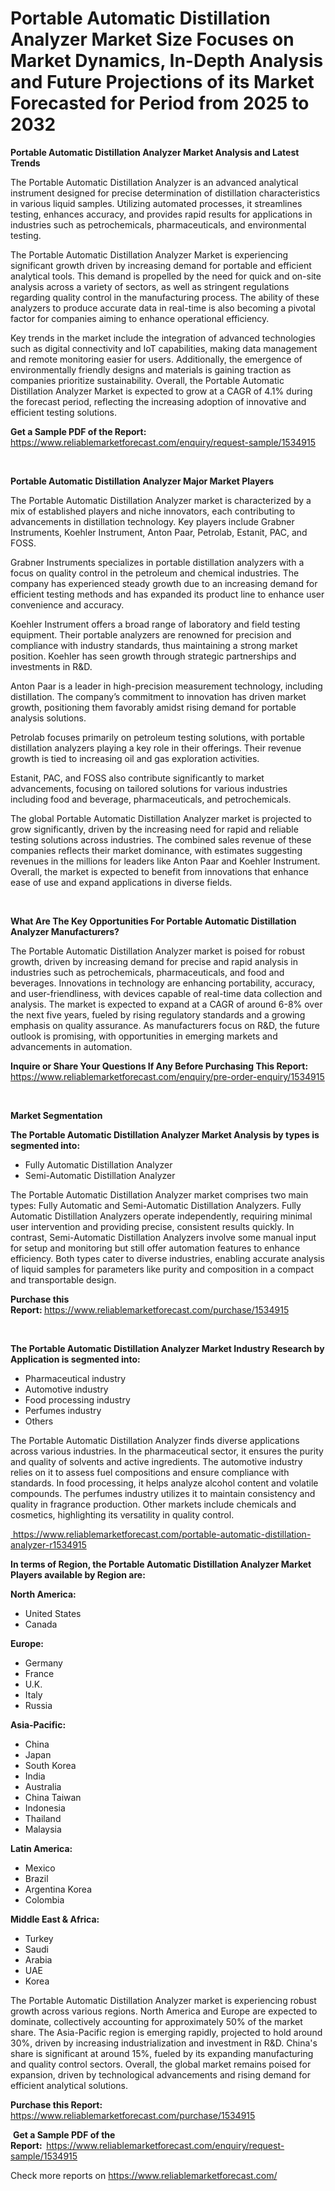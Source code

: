 <p><h1>Portable Automatic Distillation Analyzer Market Size Focuses on Market Dynamics, In-Depth Analysis and Future Projections of its Market Forecasted for Period from 2025 to 2032</h1></p><p><strong>Portable Automatic Distillation Analyzer Market Analysis and Latest Trends</strong></p>
<p><p>The Portable Automatic Distillation Analyzer is an advanced analytical instrument designed for precise determination of distillation characteristics in various liquid samples. Utilizing automated processes, it streamlines testing, enhances accuracy, and provides rapid results for applications in industries such as petrochemicals, pharmaceuticals, and environmental testing.</p><p>The Portable Automatic Distillation Analyzer Market is experiencing significant growth driven by increasing demand for portable and efficient analytical tools. This demand is propelled by the need for quick and on-site analysis across a variety of sectors, as well as stringent regulations regarding quality control in the manufacturing process. The ability of these analyzers to produce accurate data in real-time is also becoming a pivotal factor for companies aiming to enhance operational efficiency.</p><p>Key trends in the market include the integration of advanced technologies such as digital connectivity and IoT capabilities, making data management and remote monitoring easier for users. Additionally, the emergence of environmentally friendly designs and materials is gaining traction as companies prioritize sustainability. Overall, the Portable Automatic Distillation Analyzer Market is expected to grow at a CAGR of 4.1% during the forecast period, reflecting the increasing adoption of innovative and efficient testing solutions.</p></p>
<p><strong>Get a Sample PDF of the Report:&nbsp;</strong> <a href="https://www.reliablemarketforecast.com/enquiry/request-sample/1534915?utm_campaign=2732&utm_medium=2&utm_source=Github&utm_content=ia&utm_term=11042025&utm_id=portable-automatic-distillation-analyzer">https://www.reliablemarketforecast.com/enquiry/request-sample/1534915</a></p>
<p>&nbsp;</p>
<p><strong>Portable Automatic Distillation Analyzer Major Market Players</strong></p>
<p><p>The Portable Automatic Distillation Analyzer market is characterized by a mix of established players and niche innovators, each contributing to advancements in distillation technology. Key players include Grabner Instruments, Koehler Instrument, Anton Paar, Petrolab, Estanit, PAC, and FOSS.</p><p>Grabner Instruments specializes in portable distillation analyzers with a focus on quality control in the petroleum and chemical industries. The company has experienced steady growth due to an increasing demand for efficient testing methods and has expanded its product line to enhance user convenience and accuracy.</p><p>Koehler Instrument offers a broad range of laboratory and field testing equipment. Their portable analyzers are renowned for precision and compliance with industry standards, thus maintaining a strong market position. Koehler has seen growth through strategic partnerships and investments in R&D.</p><p>Anton Paar is a leader in high-precision measurement technology, including distillation. The company’s commitment to innovation has driven market growth, positioning them favorably amidst rising demand for portable analysis solutions.</p><p>Petrolab focuses primarily on petroleum testing solutions, with portable distillation analyzers playing a key role in their offerings. Their revenue growth is tied to increasing oil and gas exploration activities.</p><p>Estanit, PAC, and FOSS also contribute significantly to market advancements, focusing on tailored solutions for various industries including food and beverage, pharmaceuticals, and petrochemicals.</p><p>The global Portable Automatic Distillation Analyzer market is projected to grow significantly, driven by the increasing need for rapid and reliable testing solutions across industries. The combined sales revenue of these companies reflects their market dominance, with estimates suggesting revenues in the millions for leaders like Anton Paar and Koehler Instrument. Overall, the market is expected to benefit from innovations that enhance ease of use and expand applications in diverse fields.</p></p>
<p>&nbsp;</p>
<p><strong>What Are The Key Opportunities For Portable Automatic Distillation Analyzer Manufacturers?</strong></p>
<p><p>The Portable Automatic Distillation Analyzer market is poised for robust growth, driven by increasing demand for precise and rapid analysis in industries such as petrochemicals, pharmaceuticals, and food and beverages. Innovations in technology are enhancing portability, accuracy, and user-friendliness, with devices capable of real-time data collection and analysis. The market is expected to expand at a CAGR of around 6-8% over the next five years, fueled by rising regulatory standards and a growing emphasis on quality assurance. As manufacturers focus on R&D, the future outlook is promising, with opportunities in emerging markets and advancements in automation.</p></p>
<p><strong>Inquire or Share Your Questions If Any Before Purchasing This Report:</strong> <a href="https://www.reliablemarketforecast.com/enquiry/pre-order-enquiry/1534915?utm_campaign=2732&utm_medium=2&utm_source=Github&utm_content=ia&utm_term=11042025&utm_id=portable-automatic-distillation-analyzer">https://www.reliablemarketforecast.com/enquiry/pre-order-enquiry/1534915</a></p>
<p>&nbsp;</p>
<p><strong>Market Segmentation</strong></p>
<p><strong>The Portable Automatic Distillation Analyzer Market Analysis by types is segmented into:</strong></p>
<p><ul><li>Fully Automatic Distillation Analyzer</li><li>Semi-Automatic Distillation Analyzer</li></ul></p>
<p><p>The Portable Automatic Distillation Analyzer market comprises two main types: Fully Automatic and Semi-Automatic Distillation Analyzers. Fully Automatic Distillation Analyzers operate independently, requiring minimal user intervention and providing precise, consistent results quickly. In contrast, Semi-Automatic Distillation Analyzers involve some manual input for setup and monitoring but still offer automation features to enhance efficiency. Both types cater to diverse industries, enabling accurate analysis of liquid samples for parameters like purity and composition in a compact and transportable design.</p></p>
<p><strong>Purchase this Report:&nbsp;</strong><a href="https://www.reliablemarketforecast.com/purchase/1534915?utm_campaign=2732&utm_medium=2&utm_source=Github&utm_content=ia&utm_term=11042025&utm_id=portable-automatic-distillation-analyzer">https://www.reliablemarketforecast.com/purchase/1534915</a></p>
<p>&nbsp;</p>
<p><strong>The Portable Automatic Distillation Analyzer Market Industry Research by Application is segmented into:</strong></p>
<p><ul><li>Pharmaceutical industry</li><li>Automotive industry</li><li>Food processing industry</li><li>Perfumes industry</li><li>Others</li></ul></p>
<p><p>The Portable Automatic Distillation Analyzer finds diverse applications across various industries. In the pharmaceutical sector, it ensures the purity and quality of solvents and active ingredients. The automotive industry relies on it to assess fuel compositions and ensure compliance with standards. In food processing, it helps analyze alcohol content and volatile compounds. The perfumes industry utilizes it to maintain consistency and quality in fragrance production. Other markets include chemicals and cosmetics, highlighting its versatility in quality control.</p></p>
<p><a href="https://www.reliablemarketforecast.com/portable-automatic-distillation-analyzer-r1534915?utm_campaign=2732&utm_medium=2&utm_source=Github&utm_content=ia&utm_term=11042025&utm_id=portable-automatic-distillation-analyzer">&nbsp;https://www.reliablemarketforecast.com/portable-automatic-distillation-analyzer-r1534915</a></p>
<p><strong>In terms of Region, the Portable Automatic Distillation Analyzer Market Players available by Region are:</strong></p>
<p>
    <p> <strong> North America: </strong>
        <ul>
            <li>United States</li>
            <li>Canada</li>
        </ul>
        </p> 
    <p> <strong> Europe: </strong>
        <ul>
            <li>Germany</li>
            <li>France</li>
            <li>U.K.</li>
            <li>Italy</li>
            <li>Russia</li>
        </ul>
        </p> 
    <p> <strong> Asia-Pacific: </strong>
        <ul>
            <li>China</li>
            <li>Japan</li>
            <li>South Korea</li>
            <li>India</li>
            <li>Australia</li>
            <li>China Taiwan</li>
            <li>Indonesia</li>
            <li>Thailand</li>
            <li>Malaysia</li>
        </ul>
        </p> 
    <p> <strong> Latin America: </strong>
        <ul>
            <li>Mexico</li>
            <li>Brazil</li>
            <li>Argentina Korea</li>
            <li>Colombia</li>
        </ul>
        </p> 
    <p> <strong> Middle East & Africa: </strong>
        <ul>
            <li>Turkey</li>
            <li>Saudi</li>
            <li>Arabia</li>
            <li>UAE</li>
            <li>Korea</li>
        </ul>
    </p>
    </p>
<p><p>The Portable Automatic Distillation Analyzer market is experiencing robust growth across various regions. North America and Europe are expected to dominate, collectively accounting for approximately 50% of the market share. The Asia-Pacific region is emerging rapidly, projected to hold around 30%, driven by increasing industrialization and investment in R&D. China's share is significant at around 15%, fueled by its expanding manufacturing and quality control sectors. Overall, the global market remains poised for expansion, driven by technological advancements and rising demand for efficient analytical solutions.</p></p>
<p><strong>Purchase this Report: </strong><a href="https://www.reliablemarketforecast.com/purchase/1534915?utm_campaign=2732&utm_medium=2&utm_source=Github&utm_content=ia&utm_term=11042025&utm_id=portable-automatic-distillation-analyzer">https://www.reliablemarketforecast.com/purchase/1534915</a></p>
<p>&nbsp;<strong>Get a Sample PDF of the Report:&nbsp;&nbsp;</strong><a href="https://www.reliablemarketforecast.com/enquiry/request-sample/1534915?utm_campaign=2732&utm_medium=2&utm_source=Github&utm_content=ia&utm_term=11042025&utm_id=portable-automatic-distillation-analyzer">https://www.reliablemarketforecast.com/enquiry/request-sample/1534915</a></p>
<p><strong></strong></p>
<p>Check more reports on <a href="https://www.reliablemarketforecast.com/?utm_campaign=2732&utm_medium=2&utm_source=Github&utm_content=ia&utm_term=11042025&utm_id=portable-automatic-distillation-analyzer">https://www.reliablemarketforecast.com/</a></p>